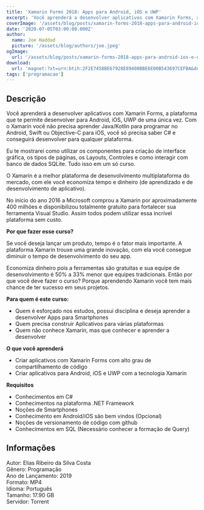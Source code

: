 ```yaml
---
title: 'Xamarin Forms 2018: Apps para Android, iOS e UWP'
excerpt: 'Você aprenderá a desenvolver aplicativos com Xamarin Forms, a plataforma que te permite desenvolver para Android, iOS, UWP de uma única vez. Com o Xamarin você não precisa aprender Java/Kotlin para programar no Android, Swift ou Objective-C para iOS, você só precisa saber C# e conseguirá d'
coverImage: '/assets/blog/posts/xamarin-forms-2018-apps-para-android-ios-e-uwp.png'
date: '2020-07-05T03:00:00.000Z'
author:
  name: Joe Haddad
  picture: '/assets/blog/authors/joe.jpeg'
ogImage:
  url: '/assets/blog/posts/xamarin-forms-2018-apps-para-android-ios-e-uwp.png'
download:
  url: 'magnet:?xt=urn:btih:2F2E7458BE67928E89408BBE6E00B543697CEFBA&dn=Xamarin%20Forms%202018%20-%20Apps%20para%20Android%2c%20iOS%20e%20UWP%20-%208%20Apps&tr=udp%3a%2f%2ftracker.openbittorrent.com%3a1337%2fannounce&tr=udp%3a%2f%2ftracker.opentrackr.org%3a1337%2fannounce'
tags: ['programacao']
---
```

<h2>Descrição</h2>
<p></p><p>Você aprenderá a desenvolver aplicativos com Xamarin Forms, a plataforma que te permite desenvolver para Android, iOS, UWP de uma única vez. Com o Xamarin você não precisa aprender Java/Kotlin para programar no Android, Swift ou Objective-C para iOS, você só precisa saber C# e conseguirá desenvolver para qualquer plataforma.</p><p>Eu te mostrarei como utilizar os componentes para criação de interface gráfica, os tipos de páginas, os Layouts, Controles e como interagir com banco de dados SQLite. Tudo isso em um só curso.</p><p>O Xamarin é a melhor plataforma de desenvolvimento multiplataforma do mercado, com ele você economiza tempo e dinheiro (de aprendizado e de desenvolvimento de aplicativo).</p><p>No início do ano 2016 a Microsoft comprou a Xamarin por aproximadamente 400 milhões e disponibilizou totalmente gratuito para fortalecer sua ferramenta Visual Studio. Assim todos podem utilizar essa incrível plataforma sem custo.</p><p><strong>Por que fazer esse curso?</strong></p><p>Se você deseja lançar um produto, tempo é o fator mais importante. A plataforma Xamarin trouxe uma grande inovação, com ela você consegue diminuir o tempo de desenvolvimento do seu app. </p><p>Economiza dinheiro pois a ferramentas são gratuitas e sua equipe de desenvolvimento é 50% a 33% menor que equipes tradicionais. Então por que você deve fazer o curso? Porque aprendendo Xamarin você tem mais chance de ter sucesso em seus projetos.</p><p><strong>Para quem é este curso:</strong></p><ul><li>Quem é esforçado nos estudos, possui disciplina e deseja aprender a desenvolver Apps para Smartphones</li><li>Quem precisa construir Aplicativos para várias plataformas</li><li>Quem não conhece Xamarin, mas que conhecer e aprender a desenvolver</li></ul><p><strong>O que você aprenderá</strong></p><ul><li>Criar aplicativos com Xamarin Forms com alto grau de compartilhamento de código</li><li>Criar aplicativos para Android, iOS e UWP com a tecnologia Xamarin</li></ul><p><strong>Requisitos</strong></p><ul><li>Conhecimentos em C#</li><li>Conhecimentos na plataforma .NET Framework</li><li>Noções de Smartphones</li><li>Conhecimento em Android/iOS são bem vindos (Opcional)</li><li>Noções de versionamento de código com github</li><li>Conhecimentos em SQL (Necessário conhecer a formação de Query)</li></ul><h2>Informações</h2><p>Autor: Elias Ribeiro da Silva Costa<br/>Gênero: Programação<br/>Ano de Lançamento: 2019<br/>Formato: MP4<br/>Idioma: Português<br/>Tamanho: 17.90 GB<br/>Servidor: Torrent</p>